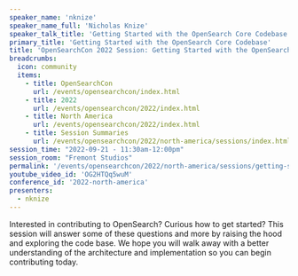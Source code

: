 ```yaml
---
speaker_name: 'nknize'
speaker_name_full: 'Nicholas Knize'
speaker_talk_title: 'Getting Started with the OpenSearch Core Codebase'
primary_title: 'Getting Started with the OpenSearch Core Codebase'
title: 'OpenSearchCon 2022 Session: Getting Started with the OpenSearch Core Codebase'
breadcrumbs:
  icon: community
  items:
    - title: OpenSearchCon
      url: /events/opensearchcon/index.html
    - title: 2022
      url: /events/opensearchcon/2022/index.html
    - title: North America
      url: /events/opensearchcon/2022/index.html
    - title: Session Summaries
      url: /events/opensearchcon/2022/north-america/sessions/index.html
session_time: "2022-09-21 - 11:30am-12:00pm"
session_room: "Fremont Studios"
permalink: '/events/opensearchcon/2022/north-america/sessions/getting-started-with-opensearch-core-codebase.html'
youtube_video_id: 'OG2HTQq5wuM'
conference_id: '2022-north-america'
presenters:
  - nknize
---
```

Interested in contributing to OpenSearch? Curious how to get started? This session will answer some of these questions and more by raising the hood and exploring the code base. We hope you will walk away with a better understanding of the architecture and implementation so you can begin contributing today.
